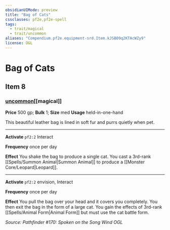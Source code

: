 ```yaml
---
obsidianUIMode: preview
title: "Bag of Cats"
cssclasses: pf2e,pf2e-spell
tags:
  - trait/magical
  - trait/uncommon
aliases: "Compendium.pf2e.equipment-srd.Item.kJSB09q2KTAcWZy9"
license: OGL
---
```

# Bag of Cats
## Item 8
### [uncommon](uncommon "Uncommon Rarity Trait")[[magical]]


**Price** 500 gp; 
**Bulk** 1; **Size** med
**Usage** held-in-one-hand

This beautiful leather bag is lined in soft fur and purrs quietly when pet.

* * *

**Activate** `pf2:2` Interact

**Frequency** once per day

**Effect** You shake the bag to produce a single cat. You cast a 3rd-rank [[Spells/Summon Animal|Summon Animal]] to produce a [[Monster Core/Leopard|Leopard]].

* * *

**Activate** `pf2:2` envision, Interact

**Frequency** once per day

**Effect** You pull the bag over your head and it covers you completely. You then exit the bag in the form of a large cat. You gain the effects of 3rd-rank [[Spells/Animal Form|Animal Form]] but must use the cat battle form.

*Source: Pathfinder #170: Spoken on the Song Wind*
*OGL*